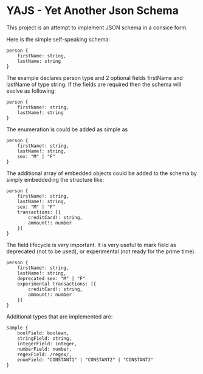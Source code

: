 # YAJS - Yet Another Json Schema
This project is an attempt to implement JSON schema in a consice form.

Here is the simple self-speaking schema:
```text
person {
    firstName: string,
    lastName: string
}
```
The example declares person type and 2 optional fields firstName and lastName of type string.
If the fields are required then the schema will evolve as following:
```text
person {
    firstName!: string,
    lastName!: string
}
```

The enumeration is could be added as simple as
```text
person {
    firstName!: string,
    lastName!: string,
    sex: "M" | "F"
}
```

The additional array of embedded objects could be added to the schema by simply embeddeding the structure like:
```text
person {
    firstName!: string,
    lastName!: string,
    sex: "M" | "F"
    transactions: [{
        creditCard!: string,
        ammount!: number
    }]
}
```

The field lifecycle is very important. It is very useful to mark field as deprecated (not to be used), or experimental (not ready for the prime time).

```text
person {
    firstName!: string,
    lastName!: string,
    deprecated sex: "M" | "F"
    experimental transactions: [{
        creditCard!: string,
        ammount!: number
    }]
}
```

Additional types that are implemented are:
```text
sample {
    boolField: boolean,
    stringField: string,
    integerField: integer,
    numberField: number,
    regexField: /regex/,
    enumField: "CONSTANT1" | "CONSTANT2" | "CONSTANT3"
}
```

